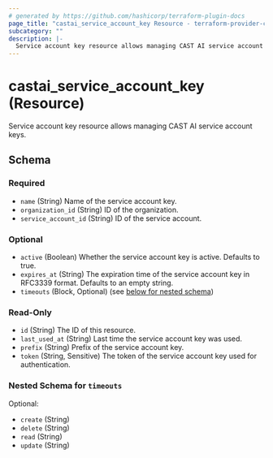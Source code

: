 ```yaml
---
# generated by https://github.com/hashicorp/terraform-plugin-docs
page_title: "castai_service_account_key Resource - terraform-provider-castai"
subcategory: ""
description: |-
  Service account key resource allows managing CAST AI service account keys.
---
```


# castai_service_account_key (Resource)

Service account key resource allows managing CAST AI service account keys.



<!-- schema generated by tfplugindocs -->
## Schema

### Required

- `name` (String) Name of the service account key.
- `organization_id` (String) ID of the organization.
- `service_account_id` (String) ID of the service account.

### Optional

- `active` (Boolean) Whether the service account key is active. Defaults to true.
- `expires_at` (String) The expiration time of the service account key in RFC3339 format. Defaults to an empty string.
- `timeouts` (Block, Optional) (see [below for nested schema](#nestedblock--timeouts))

### Read-Only

- `id` (String) The ID of this resource.
- `last_used_at` (String) Last time the service account key was used.
- `prefix` (String) Prefix of the service account key.
- `token` (String, Sensitive) The token of the service account key used for authentication.

<a id="nestedblock--timeouts"></a>
### Nested Schema for `timeouts`

Optional:

- `create` (String)
- `delete` (String)
- `read` (String)
- `update` (String)



